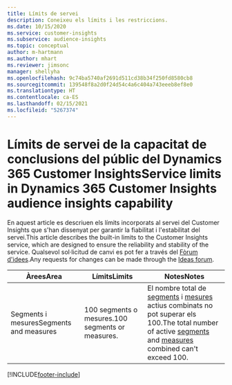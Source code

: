 ```yaml
---
title: Límits de servei
description: Coneixeu els límits i les restriccions.
ms.date: 10/15/2020
ms.service: customer-insights
ms.subservice: audience-insights
ms.topic: conceptual
author: m-hartmann
ms.author: mhart
ms.reviewer: jimsonc
manager: shellyha
ms.openlocfilehash: 9c74ba5740af2691d511cd38b34f250fd8580cb8
ms.sourcegitcommit: 139548f8a2d0f24d54c4a6c404a743eeeb8ef8e0
ms.translationtype: HT
ms.contentlocale: ca-ES
ms.lasthandoff: 02/15/2021
ms.locfileid: "5267374"
---
```

# <a name="service-limits-in-dynamics-365-customer-insights-audience-insights-capability"></a><span data-ttu-id="65e5d-103">Límits de servei de la capacitat de conclusions del públic del Dynamics 365 Customer Insights</span><span class="sxs-lookup"><span data-stu-id="65e5d-103">Service limits in Dynamics 365 Customer Insights audience insights capability</span></span>

<span data-ttu-id="65e5d-104">En aquest article es descriuen els límits incorporats al servei del Customer Insights que s'han dissenyat per garantir la fiabilitat i l'estabilitat del servei.</span><span class="sxs-lookup"><span data-stu-id="65e5d-104">This article describes the built-in limits to the Customer Insights service, which are designed to ensure the reliability and stability of the service.</span></span> <span data-ttu-id="65e5d-105">Qualsevol sol·licitud de canvi es pot fer a través del [Fòrum d'idees](https://go.microsoft.com/fwlink/?linkid=2074172).</span><span class="sxs-lookup"><span data-stu-id="65e5d-105">Any requests for changes can be made through the [Ideas forum](https://go.microsoft.com/fwlink/?linkid=2074172).</span></span> 
 
| <span data-ttu-id="65e5d-106">Àrees</span><span class="sxs-lookup"><span data-stu-id="65e5d-106">Area</span></span>  | <span data-ttu-id="65e5d-107">Límits</span><span class="sxs-lookup"><span data-stu-id="65e5d-107">Limits</span></span>  | <span data-ttu-id="65e5d-108">Notes</span><span class="sxs-lookup"><span data-stu-id="65e5d-108">Notes</span></span> |
|-------------|---------------------------------------------------------------------|---------------------------------------------------------------------|
| <span data-ttu-id="65e5d-109">Segments i mesures</span><span class="sxs-lookup"><span data-stu-id="65e5d-109">Segments and measures</span></span> | <span data-ttu-id="65e5d-110">100 segments o mesures.</span><span class="sxs-lookup"><span data-stu-id="65e5d-110">100 segments or measures.</span></span> | <span data-ttu-id="65e5d-111">El nombre total de [segments](segments.md) i [mesures](measures.md) actius combinats no pot superar els 100.</span><span class="sxs-lookup"><span data-stu-id="65e5d-111">The total number of active [segments](segments.md) and [measures](measures.md) combined can't exceed 100.</span></span>  |


[!INCLUDE[footer-include](../includes/footer-banner.md)]